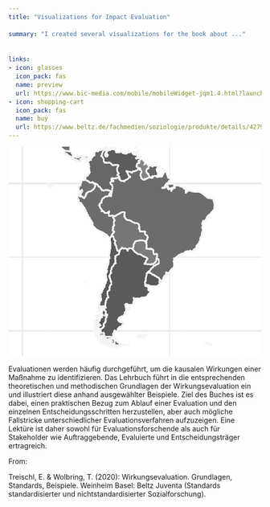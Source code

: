 ```yaml
---
title: "Visualizations for Impact Evaluation"

summary: "I created several visualizations for the book about ..."


links:
- icon: glasses
  icon_pack: fas
  name: preview
  url: https://www.bic-media.com/mobile/mobileWidget-jqm1.4.html?launcher=yes&iconType=beltz&iconTypeSecondary=beltz&https=yes&showTitleInPopUp=yes&width=198&height=373&buyUrl=https%253A%252F%252Fwww.beltz.de%252Fshop%252Fwarenkorb.html%253Ftx_saltshop_cart%25255Baction%25255D%253DaddProduct%2526tx_saltshop_cart%25255Bcontroller%25255D%253DCart%2526tx_saltshop_cart%25255Bproduct%25255D%253D42792&isbn=9783779939245&navigationContext=book&fullscreen=yes&jump2=0
- icon: shopping-cart
  icon_pack: fas
  name: buy
  url: https://www.beltz.de/fachmedien/soziologie/produkte/details/42792-wirkungsevaluation.html
---
```


![Worldmap](featured.png)

Evaluationen werden häufig durchgeführt, um die kausalen Wirkungen einer Maßnahme zu identifizieren. Das Lehrbuch führt in die entsprechenden theoretischen und methodischen Grundlagen der Wirkungsevaluation ein und illustriert diese anhand ausgewählter Beispiele. Ziel des Buches ist es dabei, einen praktischen Bezug zum Ablauf einer Evaluation und den einzelnen Entscheidungsschritten herzustellen, aber auch mögliche Fallstricke unterschiedlicher Evaluationsverfahren aufzuzeigen. Eine Lektüre ist daher sowohl für Evaluationsforschende als auch für Stakeholder wie Auftraggebende, Evaluierte und Entscheidungsträger ertragreich.

From:

Treischl, E. & Wolbring, T. (2020): Wirkungsevaluation. Grundlagen, Standards, Beispiele. Weinheim Basel: Beltz Juventa (Standards standardisierter und nichtstandardisierter Sozialforschung).
